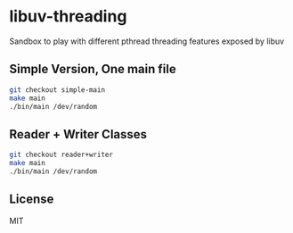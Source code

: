 # libuv-threading

Sandbox to play with different pthread threading features exposed by libuv

## Simple Version, One main file

```sh
git checkout simple-main
make main
./bin/main /dev/random
```

## Reader + Writer Classes

```sh
git checkout reader+writer 
make main
./bin/main /dev/random
```

## License

MIT
